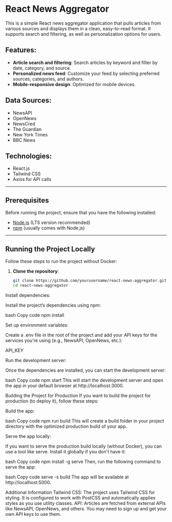 # React News Aggregator

This is a simple React news aggregator application that pulls articles from various sources and displays them in a clean, easy-to-read format. It supports search and filtering, as well as personalization options for users.

## Features:
- **Article search and filtering**: Search articles by keyword and filter by date, category, and source.
- **Personalized news feed**: Customize your feed by selecting preferred sources, categories, and authors.
- **Mobile-responsive design**: Optimized for mobile devices.

## Data Sources:
- NewsAPI
- OpenNews
- NewsCred
- The Guardian
- New York Times
- BBC News

## Technologies:
- React.js
- Tailwind CSS
- Axios for API calls

---

## Prerequisites

Before running the project, ensure that you have the following installed:

- [Node.js](https://nodejs.org/) (LTS version recommended)
- [npm](https://www.npmjs.com/) (usually comes with Node.js)

---

## Running the Project Locally

Follow these steps to run the project without Docker:

1. **Clone the repository**:

   ```bash
   git clone https://github.com/yourusername/react-news-aggregator.git
   cd react-news-aggregator


Install dependencies:

Install the project’s dependencies using npm:

bash
Copy code
npm install


Set up environment variables:

Create a .env file in the root of the project and add your API keys for the services you're using (e.g., NewsAPI, OpenNews, etc.):


API_KEY


Run the development server:

Once the dependencies are installed, you can start the development server:

bash
Copy code
npm start
This will start the development server and open the app in your default browser at http://localhost:3000.


Building the Project for Production
If you want to build the project for production (to deploy it), follow these steps:

Build the app:

bash
Copy code
npm run build
This will create a build folder in your project directory with the optimized production build of your app.

Serve the app locally:

If you want to serve the production build locally (without Docker), you can use a tool like serve. Install it globally if you don't have it:

bash
Copy code
npm install -g serve
Then, run the following command to serve the app:

bash
Copy code
serve -s build
The app will be available at http://localhost:5000.

Additional Information
Tailwind CSS: The project uses Tailwind CSS for styling. It is configured to work with PostCSS and automatically applies styles as you use utility classes.
API: Articles are fetched from external APIs like NewsAPI, OpenNews, and others. You may need to sign up and get your own API keys to use them.
